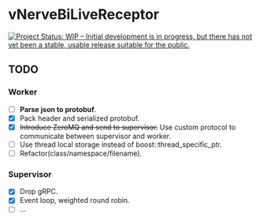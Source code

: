 # vNerveBiLiveReceptor

[![Project Status: WIP – Initial development is in progress, but there has not yet been a stable, usable release suitable for the public.](https://www.repostatus.org/badges/latest/wip.svg)](https://www.repostatus.org/#wip)

## TODO

### Worker

- [ ] **Parse json to protobuf**.
- [x] Pack header and serialized protobuf.
- [x] ~~Introduce ZeroMQ and send to supervisor.~~ Use custom protocol to communicate between supervisor and worker.
- [ ] Use thread local storage instead of boost::thread_specific_ptr.
- [ ] Refactor(class/namespace/filename).

### Supervisor

- [x] Drop gRPC.
- [x] Event loop, weighted round robin.
- [ ] ...

